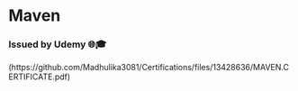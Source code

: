 <html>
  <h1> Maven </h1>
  <h3> Issued by Udemy 🌐🎓 </h3>
</html>
(https://github.com/Madhulika3081/Certifications/files/13428636/MAVEN.CERTIFICATE.pdf)
